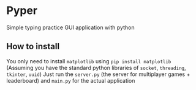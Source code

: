 # Pyper
Simple typing practice GUI application with python

## How to install
You only need to install `matplotlib` using `pip install matplotlib` (Assuming you have the standard python libraries of `socket`, `threading`, `tkinter`, `uuid`)
Just run the `server.py` (the server for multiplayer games + leaderboard) and `main.py` for the actual application
